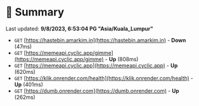 # 📖 Summary
Last updated: **9/8/2023, 6:53:04 PG "Asia/Kuala_Lumpur"**

- `GET` [https://hastebin.amarkim.in](https://hastebin.amarkim.in) - **Down** (47ms)
- `GET` [https://memeapi.cyclic.app/gimme](https://memeapi.cyclic.app/gimme) - **Up** (808ms)
- `GET` [https://memeapi.cyclic.app](https://memeapi.cyclic.app) - **Up** (620ms)
- `GET` [https://klik.onrender.com/health](https://klik.onrender.com/health) - **Up** (401ms)
- `GET` [https://dumb.onrender.com](https://dumb.onrender.com) - **Up** (262ms)
